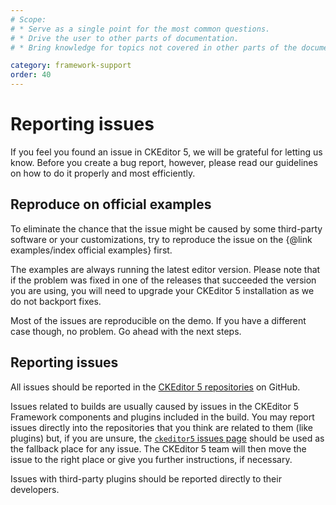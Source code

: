 ```yaml
---
# Scope:
# * Serve as a single point for the most common questions.
# * Drive the user to other parts of documentation.
# * Bring knowledge for topics not covered in other parts of the documentation.

category: framework-support
order: 40
---
```


# Reporting issues

If you feel you found an issue in CKEditor 5, we will be grateful for letting us know. Before you create a bug report, however, please read our guidelines on how to do it properly and most efficiently.

## Reproduce on official examples

To eliminate the chance that the issue might be caused by some third-party software or your customizations, try to reproduce the issue on the {@link examples/index official examples} first.

The examples are always running the latest editor version. Please note that if the problem was fixed in one of the releases that succeeded the version you are using, you will need to upgrade your CKEditor 5 installation as we do not backport fixes.

Most of the issues are reproducible on the demo. If you have a different case though, no problem. Go ahead with the next steps.

## Reporting issues

All issues should be reported in the [CKEditor 5 repositories](https://github.com/ckeditor?q=ckeditor5) on GitHub.

Issues related to builds are usually caused by issues in the CKEditor 5 Framework components and plugins included in the build. You may report issues directly into the repositories that you think are related to them (like plugins) but, if you are unsure, the [`ckeditor5` issues page](https://github.com/ckeditor/ckeditor5/issues) should be used as the fallback place for any issue. The CKEditor 5 team will then move the issue to the right place or give you further instructions, if necessary.

Issues with third-party plugins should be reported directly to their developers.
